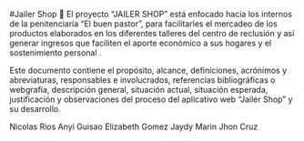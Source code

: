 #Jailer Shop 👋
El proyecto “JAILER SHOP” está enfocado hacia los internos de la penitenciaría “El buen pastor”, para facilitarles el mercadeo de los productos elaborados en los diferentes talleres del centro de reclusión y así generar ingresos que faciliten el aporte económico a sus hogares y el sostenimiento personal .

Este documento contiene el propósito, alcance, definiciones, acrónimos y abreviaturas, responsables e involucrados, referencias bibliográficas o webgrafía, descripción general, situación actual, situación esperada, justificación y observaciones del proceso del aplicativo web “Jailer Shop” y su desarrollo.

Nicolas Rios
Anyi Guisao
Elizabeth Gomez
Jaydy Marin
Jhon Cruz
<!--
**jailershop/JailerShop** is a ✨ _special_ ✨ repository because its `README.md` (this file) appears on your GitHub profile.

Here are some ideas to get you started:

- 🔭 I’m currently working on ...
- 🌱 I’m currently learning ...
- 👯 I’m looking to collaborate on ...
- 🤔 I’m looking for help with ...
- 💬 Ask me about ...
- 📫 How to reach me: ...
- 😄 Pronouns: ...
- ⚡ Fun fact: ...
-->
